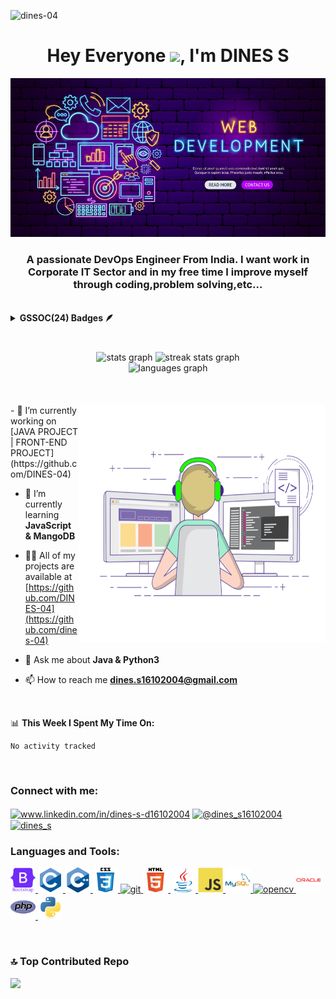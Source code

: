 
<p align="left"> <img src="https://komarev.com/ghpvc/?username=dines-04&label=Profile%20views&color=0e75b6&style=flat" alt="dines-04" /> </p>

<h1 align="center">Hey Everyone  <img src="https://media.giphy.com/media/hvRJCLFzcasrR4ia7z/giphy.gif" width="40">, I'm DINES S</h1>

<div align="center"> <img src="https://raw.githubusercontent.com/dines-04/dines-04/main/banner.jpg"> </div>

<h3 align="center">A passionate DevOps Engineer From India. I want work in Corporate IT Sector and in my free time I improve myself through coding,problem solving,etc...</h3>
<br>
<details>	
 <summary><b>GSSOC(24) Badges 🪶</b></summary><br>
<div style='display:flex; align-items:center; gap: 10px;' align='center'><a href="https://badgr.com/backpack/badges/6719f30474b60a50e42ff3b3">
<img src="https://raw.githubusercontent.com/GSSoC24/Postman-Challenge/main/docs/assets/Postman%20White.png" width="100px" height="100px" /></a>
</div>
</details>

###

<div align="center">
  <br>
  <img src="https://github-readme-stats.vercel.app/api?username=dines-04&hide_title=false&hide_rank=false&show_icons=true&include_all_commits=true&count_private=true&disable_animations=false&theme=dracula&locale=en&hide_border=false" width="400" height="300" alt="stats graph" />
  <img src="https://github-readme-streak-stats.herokuapp.com/?user=dines-04&hide_title=false&hide_rank=false&show_icons=true&include_all_commits=true&count_private=true&disable_animations=false&theme=dracula&locale=en&hide_border=false" width="400" height="300" alt="streak stats graph" />
  <br/>
  <img src="https://github-readme-stats.vercel.app/api/top-langs?username=dines-04&locale=en&hide_title=false&layout=compact&card_width=400&langs_count=5&theme=dracula&hide_border=false" width="400" height="200" alt="languages graph" />
  <br><br><br>
</div>

<br>
<img align="right" alt="Coding" width="395" height="380" src="https://raw.githubusercontent.com/devSouvik/devSouvik/master/gif3.gif">
- 🔭 I’m currently working on [JAVA PROJECT | FRONT-END PROJECT](https://github.com/DINES-04)

- 🌱 I’m currently learning **JavaScript & MangoDB**

- 👨‍💻 All of my projects are available at [https://github.com/DINES-04](https://github.com/dines-04)

- 💬 Ask me about **Java & Python3**

- 📫 How to reach me **dines.s16102004@gmail.com**
<br>

📊 **This Week I Spent My Time On:**

```txt
No activity tracked
```
<br>
<h3 align="left">Connect with me:</h3>
<p align="left">
<a href="https://linkedin.com/in/www.linkedin.com/in/dines-s-d16102004" target="blank"><img align="center" src="https://raw.githubusercontent.com/rahuldkjain/github-profile-readme-generator/master/src/images/icons/Social/linked-in-alt.svg" alt="www.linkedin.com/in/dines-s-d16102004" height="30" width="40" /></a>
<a href="https://www.hackerrank.com/@dines_s16102004" target="blank"><img align="center" src="https://raw.githubusercontent.com/rahuldkjain/github-profile-readme-generator/master/src/images/icons/Social/hackerrank.svg" alt="@dines_s16102004" height="30" width="40" /></a>
<a href="https://www.leetcode.com/dines_s" target="blank"><img align="center" src="https://raw.githubusercontent.com/rahuldkjain/github-profile-readme-generator/master/src/images/icons/Social/leet-code.svg" alt="dines_s" height="30" width="40" /></a>
</p>

<h3 align="left">Languages and Tools:</h3>
<p align="left"> <a href="https://getbootstrap.com" target="_blank" rel="noreferrer"> <img src="https://raw.githubusercontent.com/devicons/devicon/master/icons/bootstrap/bootstrap-plain-wordmark.svg" alt="bootstrap" width="40" height="40"/> </a> <a href="https://www.cprogramming.com/" target="_blank" rel="noreferrer"> <img src="https://raw.githubusercontent.com/devicons/devicon/master/icons/c/c-original.svg" alt="c" width="40" height="40"/> </a> <a href="https://www.w3schools.com/cpp/" target="_blank" rel="noreferrer"> <img src="https://raw.githubusercontent.com/devicons/devicon/master/icons/cplusplus/cplusplus-original.svg" alt="cplusplus" width="40" height="40"/> </a> <a href="https://www.w3schools.com/css/" target="_blank" rel="noreferrer"> <img src="https://raw.githubusercontent.com/devicons/devicon/master/icons/css3/css3-original-wordmark.svg" alt="css3" width="40" height="40"/> </a> <a href="https://git-scm.com/" target="_blank" rel="noreferrer"> <img src="https://www.vectorlogo.zone/logos/git-scm/git-scm-icon.svg" alt="git" width="40" height="40"/> </a> <a href="https://www.w3.org/html/" target="_blank" rel="noreferrer"> <img src="https://raw.githubusercontent.com/devicons/devicon/master/icons/html5/html5-original-wordmark.svg" alt="html5" width="40" height="40"/> </a> <a href="https://www.java.com" target="_blank" rel="noreferrer"> <img src="https://raw.githubusercontent.com/devicons/devicon/master/icons/java/java-original.svg" alt="java" width="40" height="40"/> </a> <a href="https://developer.mozilla.org/en-US/docs/Web/JavaScript" target="_blank" rel="noreferrer"> <img src="https://raw.githubusercontent.com/devicons/devicon/master/icons/javascript/javascript-original.svg" alt="javascript" width="40" height="40"/> </a> <a href="https://www.mysql.com/" target="_blank" rel="noreferrer"> <img src="https://raw.githubusercontent.com/devicons/devicon/master/icons/mysql/mysql-original-wordmark.svg" alt="mysql" width="40" height="40"/> </a> <a href="https://opencv.org/" target="_blank" rel="noreferrer"> <img src="https://www.vectorlogo.zone/logos/opencv/opencv-icon.svg" alt="opencv" width="40" height="40"/> </a> <a href="https://www.oracle.com/" target="_blank" rel="noreferrer"> <img src="https://raw.githubusercontent.com/devicons/devicon/master/icons/oracle/oracle-original.svg" alt="oracle" width="40" height="40"/> </a> <a href="https://www.php.net" target="_blank" rel="noreferrer"> <img src="https://raw.githubusercontent.com/devicons/devicon/master/icons/php/php-original.svg" alt="php" width="40" height="40"/> </a> <a href="https://www.python.org" target="_blank" rel="noreferrer"> <img src="https://raw.githubusercontent.com/devicons/devicon/master/icons/python/python-original.svg" alt="python" width="40" height="40"/> </a> </p>
<br>

### 🔝 Top Contributed Repo
![](https://github-contributor-stats.vercel.app/api?username=dines-04&limit=5&theme=flat&combine_all_yearly_contributions=true)


